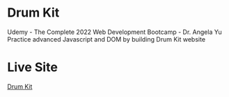 # Drum Kit
Udemy - The Complete 2022 Web Development Bootcamp - Dr. Angela Yu <br/>
Practice advanced Javascript and DOM by building Drum Kit website

# Live Site
[Drum Kit](https://theksbd.github.io/web-dev-bootcamp-angela-yu-advanced-js-dom/)
